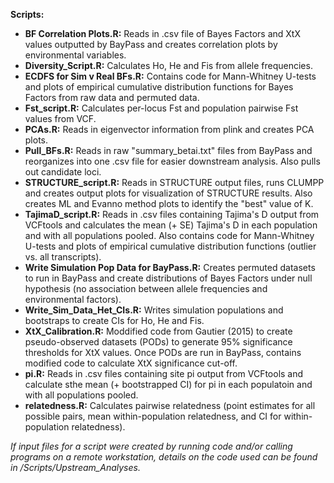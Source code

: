 **Scripts:**
 * **BF Correlation Plots.R:** Reads in .csv file of Bayes Factors and XtX values outputted by BayPass and creates correlation plots by environmental variables.
 * **Diversity_Script.R:** Calculates Ho, He and Fis from allele frequencies.
 * **ECDFS for Sim v Real BFs.R:** Contains code for Mann-Whitney U-tests and plots of empirical cumulative distribution functions for Bayes Factors from raw data and permuted data.
 * **Fst_script.R:** Calculates per-locus Fst and population pairwise Fst values from VCF.
 * **PCAs.R:** Reads in eigenvector information from plink and creates PCA plots.
 * **Pull_BFs.R:** Reads in raw "summary_betai.txt" files from BayPass and reorganizes into one .csv file for easier downstream analysis. Also pulls out candidate loci.
 * **STRUCTURE_script.R:** Reads in STRUCTURE output files, runs CLUMPP and creates output plots for visualization of STRUCTURE results. Also creates ML and Evanno method plots to identify the "best" value of K.
 * **TajimaD_script.R:** Reads in .csv files containing Tajima's D output from VCFtools and calculates the mean (+ SE) Tajima's D in each population and with all populations pooled. Also contains code for Mann-Whitney U-tests and plots of empirical cumulative distribution functions (outlier vs. all transcripts).
 * **Write Simulation Pop Data for BayPass.R:** Creates permuted datasets to run in BayPass and create distributions of Bayes Factors under null hypothesis (no association between allele frequencies and environmental factors).
 * **Write_Sim_Data_Het_CIs.R:** Writes simulation populations and bootstraps to create CIs for Ho, He and Fis.
 * **XtX_Calibration.R:** Moddified code from Gautier (2015) to create pseudo-observed datasets (PODs) to generate 95% significance thresholds for XtX values. Once PODs are run in BayPass, contains modified code to calculate XtX significance cut-off.
 * **pi.R:** Reads in .csv files containing site pi output from VCFtools and calculate sthe mean (+ bootstrapped CI) for pi in each populatoin and with all populations pooled.
 * **relatedness.R:** Calculates pairwise relatedness (point estimates for all possible pairs, mean within-population relatedness, and CI for within-population relatedness).
 
 *If input files for a script were created by running code and/or calling programs on a remote workstation, details on the code used can be found in /Scripts/Upstream_Analyses.*
